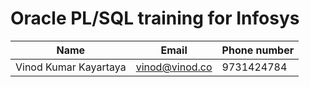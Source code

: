 # Oracle PL/SQL training for Infosys


|Name|Email|Phone number|
|---|---|---|
|Vinod Kumar Kayartaya|vinod@vinod.co|9731424784|
